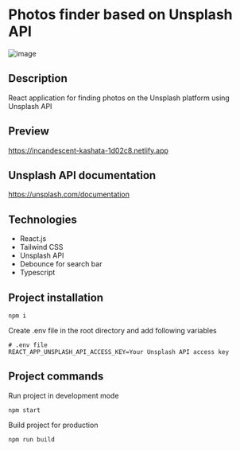 # Photos finder based on Unsplash API
![image](https://user-images.githubusercontent.com/85363474/196803687-f95d0973-9492-429b-bb7e-a2cf442e62f1.png)

## Description
React application for finding photos on the Unsplash platform using Unsplash API

## Preview
https://incandescent-kashata-1d02c8.netlify.app

## Unsplash API documentation
https://unsplash.com/documentation

## Technologies
* React.js
* Tailwind CSS
* Unsplash API
* Debounce for search bar
* Typescript

## Project installation
```console
npm i
```
Create .env file in the root directory and add following variables
```properties
# .env file
REACT_APP_UNSPLASH_API_ACCESS_KEY=Your Unsplash API access key
```

## Project commands
Run project in development mode
```console
npm start
```


Build project for production
```console
npm run build
```
